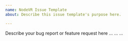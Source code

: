 ```yaml
---
name: NodeVR Issue Template
about: Describe this issue template's purpose here.

---
```


Describe your bug report or feature request here
...
...
...
